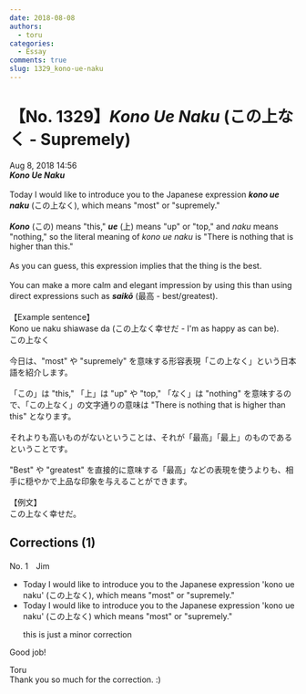 ```yaml
---
date: 2018-08-08
authors:
  - toru
categories:
  - Essay
comments: true
slug: 1329_kono-ue-naku
---
```


# 【No. 1329】<strong><em>Kono Ue Naku</strong></em> (この上なく - Supremely)
<div class="date">Aug 8, 2018 14:56</div>
<div id="post"><div id="body_show_ori">
<strong><em>Kono Ue Naku</strong></em><br/><br/>Today I would like to introduce you to the Japanese expression <strong><em>kono ue naku</em></strong> (この上なく), which means "most" or "supremely."<br/><br/><strong><em>Kono</em></strong> (この) means "this," <strong><em>ue</em></strong> (上) means "up" or "top," and <em>naku</em> means "nothing," so the literal meaning of <em>kono ue naku</em> is "There is nothing that is higher than this."<br/><br/>As you can guess, this expression implies that the thing is the best.<br/><br/>You can make a more calm and elegant impression by using this than using direct expressions such as <strong><em>saikō</em></strong> (最高 - best/greatest).<br/><br/>【Example sentence】<br/>Kono ue naku shiawase da (この上なく幸せだ - I'm as happy as can be).
</div></div>

<!-- more -->

<div id="post_ja"><div id="body_show_mo">
この上なく<br/><br/>今日は、"most" や "supremely" を意味する形容表現「この上なく」という日本語を紹介します。<br/><br/>「この」は "this," 「上」は "up" や "top," 「なく」は "nothing" を意味するので、「この上なく」の文字通りの意味は "There is nothing that is higher than this" となります。<br/><br/>それよりも高いものがないということは、それが「最高」「最上」のものであるということです。<br/><br/>"Best" や "greatest" を直接的に意味する「最高」などの表現を使うよりも、相手に穏やかで上品な印象を与えることができます。<br/><br/>【例文】<br/>この上なく幸せだ。
</div></div>

## Corrections (1)
<div id="block"><div class="first_name"> No. 1　<span class="just_name">Jim</span></div><div id="block2">
<ul class="correction_field">
<li class="incorrect">Today I would like to introduce you to the Japanese expression 'kono ue naku' (この上なく), which means "most" or "supremely."</li>
<li class="corrected correct">
Today I would like to introduce you to the Japanese expression 'kono ue naku' (この上なく) which means "most" or "supremely."
<p class="correction_comment">this is just a minor correction</p>
</li>
</ul>
<p class="comment_small">
 Good job!
</p>

</div><div class="name"><span class="just_name">Toru</span><br>
Thank you so much for the correction. :)
</div>
</div>
